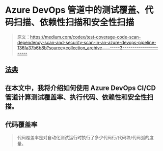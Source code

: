 # Azure DevOps 管道中的测试覆盖、代码扫描、依赖性扫描和安全性扫描

> 原文：<https://medium.com/codex/test-coverage-code-scan-dependency-scan-and-security-scan-in-an-azure-devops-pipeline-136fa37b6b8b?source=collection_archive---------3----------------------->

## [法典](http://medium.com/codex)

## 在本文中，我将介绍如何使用 Azure DevOps CI/CD 管道计算测试覆盖率、执行代码、依赖性和安全性扫描。

## 代码覆盖率

> 代码覆盖率是对自动化测试运行时执行了多少代码行/代码块/代码弧的度量。